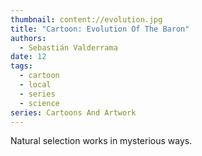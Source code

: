 ```yaml
---
thumbnail: content://evolution.jpg
title: "Cartoon: Evolution Of The Baron"
authors:
  - Sebastián Valderrama
date: 12
tags:
  - cartoon
  - local
  - series
  - science
series: Cartoons And Artwork
---
```


Natural selection works in mysterious ways.
